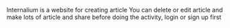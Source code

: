 Internalium is a website for creating article
You can delete or edit article and make lots of article and share
before doing the activity, login or sign up first
